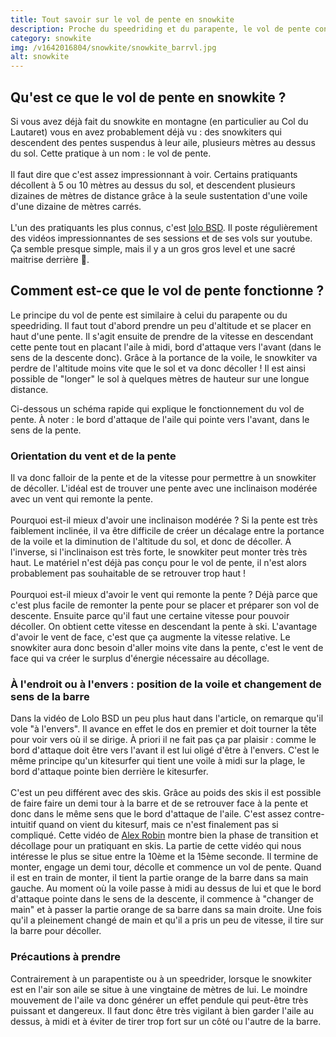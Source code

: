 ```yaml
---
title: Tout savoir sur le vol de pente en snowkite
description: Proche du speedriding et du parapente, le vol de pente consiste à utiliser son aile de snowkite pour décoller et se maintenir en l'air le temps d'une descente. On vous explique comment ça fonctionne.
category: snowkite
img: /v1642016804/snowkite/snowkite_barrvl.jpg
alt: snowkite
---
```


<warning text="Le vol de pente est une pratique dangereuse et non recommandée du snowkite. En particulier les voiles ne sont pas conçues pour cette utilisation. Le vol de pente se pratique à vos risques et périls."></warning>

## Qu'est ce que le vol de pente en snowkite ?

Si vous avez déjà fait du snowkite en montagne (en particulier au Col du Lautaret) vous en avez probablement déjà vu : des snowkiters qui descendent des pentes suspendus à leur aile, plusieurs mètres au dessus du sol. Cette pratique à un nom : le vol de pente.
\
\
Il faut dire que c'est assez impressionnant à voir. Certains pratiquants décollent à 5 ou 10 mètres au dessus du sol, et descendent plusieurs dizaines de mètres de distance grâce à la seule sustentation d'une voile d'une dizaine de mètres carrés.
\
\
L'un des pratiquants les plus connus, c'est <a href="https://www.youtube.com/c/loloBSD" target="_blank">lolo BSD</a>. Il poste régulièrement des vidéos impressionnantes de ses sessions et de ses vols sur youtube. Ça semble presque simple, mais il y a un gros gros level et une sacré maitrise derrière 💪.
<content-youtube class="mt-4" video-id="JftU_LB_3wk" label="vol de pente en snowkite"></content-youtube>

## Comment est-ce que le vol de pente fonctionne ?

Le principe du vol de pente est similaire à celui du parapente ou du speedriding. Il faut tout d'abord prendre un peu d'altitude et se placer en haut d'une pente. Il s'agit ensuite de prendre de la vitesse en descendant cette pente tout en placant l'aile à midi, bord d'attaque vers l'avant (dans le sens de la descente donc). Grâce à la portance de la voile, le snowkiter va perdre de l'altitude moins vite que le sol et va donc décoller ! Il est ainsi possible de "longer" le sol à quelques mètres de hauteur sur une longue distance.

Ci-dessous un schéma rapide qui explique le fonctionnement du vol de pente. À noter : le bord d'attaque de l'aile qui pointe vers l'avant, dans le sens de la pente.
<content-image url="/v1642422537/articles/snowkite-vol-de-pente/vol-de-pente_last1b.png" caption="Schéma explicatif du vol de pente"></content-image>

### Orientation du vent et de la pente

Il va donc falloir de la pente et de la vitesse pour permettre à un snowkiter de décoller. L'idéal est de trouver une pente avec une inclinaison modérée avec un vent qui remonte la pente.
\
\
Pourquoi est-il mieux d'avoir une inclinaison modérée ? Si la pente est très faiblement inclinée, il va être difficile de créer un décalage entre la portance de la voile et la diminution de l'altitude du sol, et donc de décoller. À l'inverse, si l'inclinaison est très forte, le snowkiter peut monter très très haut. Le matériel n'est déjà pas conçu pour le vol de pente, il n'est alors probablement pas souhaitable de se retrouver trop haut !
<content-image url="/v1642798911/articles/snowkite-vol-de-pente/vol-pente-inclinaison_jnzi7b.png" caption="Une forte inclinaison risque de faire monter le snowkiter très haut"></content-image>
\
\
Pourquoi est-il mieux d'avoir le vent qui remonte la pente ? Déjà parce que c'est plus facile de remonter la pente pour se placer et préparer son vol de descente. Ensuite parce qu'il faut une certaine vitesse pour pouvoir décoller. On obtient cette vitesse en descendant la pente à ski. L'avantage d'avoir le vent de face, c'est que ça augmente la vitesse relative. Le snowkiter aura donc besoin d'aller moins vite dans la pente, c'est le vent de face qui va créer le surplus d'énergie nécessaire au décollage.
<content-image url="/v1642425006/articles/snowkite-vol-de-pente/orientation-vent-pente_uflcrd.png" caption="Choix de la pente et orientation du vent"></content-image>

### À l'endroit ou à l'envers : position de la voile et changement de sens de la barre

Dans la vidéo de Lolo BSD un peu plus haut dans l'article, on remarque qu'il vole "à l'envers". Il avance en effet le dos en premier et doit tourner la tête pour voir vers où il se dirige. À priori il ne fait pas ça par plaisir : comme le bord d'attaque doit être vers l'avant il est lui oligé d'être à l'envers. C'est le même principe qu'un kitesurfer qui tient une voile à midi sur la plage, le bord d'attaque pointe bien derrière le kitesurfer.
\
\
C'est un peu différent avec des skis. Grâce au poids des skis il est possible de faire faire un demi tour à la barre et de se retrouver face à la pente et donc dans le même sens que le bord d'attaque de l'aile. C'est assez contre-intuitif quand on vient du kitesurf, mais ce n'est finalement pas si compliqué. Cette vidéo de <a href="https://www.youtube.com/channel/UCttOqQR39IpZgtyKbmpMW9w" target="_blank">Alex Robin</a> montre bien la phase de transition et décollage pour un pratiquant en skis.
<content-youtube class="mt-4 mb-4" video-id="r2XAN29NV7Y" label="vol de pente en snowkite"></content-youtube>
La partie de cette vidéo qui nous intéresse le plus se situe entre la 10ème et la 15ème seconde. Il termine de monter, engage un demi tour, décolle et commence un vol de pente.
Quand il est en train de monter, il tient la partie orange de la barre dans sa main gauche. Au moment où la voile passe à midi au dessus de lui et que le bord d'attaque pointe dans le sens de la descente, il commence à "changer de main" et à passer la partie orange de sa barre dans sa main droite. Une fois qu'il a pleinement changé de main et qu'il a pris un peu de vitesse, il tire sur la barre pour décoller.
<content-image url="/v1642424770/articles/snowkite-vol-de-pente/changement-barre_uvddli.png" caption="Changement de main de la barre"></content-image>

### Précautions à prendre

Contrairement à un parapentiste ou à un speedrider, lorsque le snowkiter est en l'air son aile se situe à une vingtaine de mètres de lui. Le moindre mouvement de l'aile va donc générer un effet pendule qui peut-être très puissant et dangereux. Il faut donc être très vigilant à bien garder l'aile au dessus, à midi et à éviter de tirer trop fort sur un côté ou l'autre de la barre.

